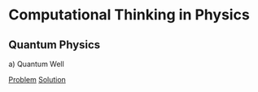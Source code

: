 # Computational Thinking in Physics


## Quantum Physics
a) Quantum Well

[Problem](QuantumPhysics_Q1.md)
[Solution](designingQW.py)
